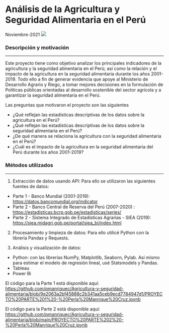 # Análisis de la Agricultura y Seguridad Alimentaria en el Perú 
Noviembre-2021
![](https://portal.andina.pe/EDPfotografia3/Thumbnail/2021/03/05/000754579W.jpg)
### Descripción y motivación
------------
Este proyecto tiene como objetivo analizar los principales indicadores de la agricultura y la seguridad alimentaria en el Perú; así como la relación y el impacto de la agricultura en la seguridad alimentaria durante los años 2001-2019. Todo ello a fin de generar evidencia que apoye al Ministerio de Desarrollo Agrario y Riego, a tomar mejores decisiones en la formulación de Políticas públicas orientadas al desarrollo sostenible del sector agrícola y a garantizar la seguridad alimentaria en el Perú.

Las preguntas que motivaron el proyecto son las siguientes
- ¿Qué reflejan las estadísticas descriptivas de los datos sobre la agricultura en el Perú?
- ¿Qué reflejan las estadísticas descriptivas de los datos sobre la seguridad alimentaria en el Perú?
- ¿De qué manera se relaciona la agricultura con la seguridad alimentaria en el Perú?
- ¿Cuál es el impacto de la agricultura en la seguridad alimentaria del Perú durante los años 2001-2019?

### Métodos utilizados
------------
1. Extracción de datos usando API:
Para ello se utilizaron las siguientes fuentes de datos:
- Parte 1 - Banco Mundial (2001-2019): https://datos.bancomundial.org/indicator
- Parte 2 - Banco Central de Reserva del Perú (2007-2020) : https://estadisticas.bcrp.gob.pe/estadisticas/series/
- Parte 2 - Sistema Integrado de Estadísticas Agrarias - SIEA (2019): https://siea.midagri.gob.pe/portal/siea_bi/index.html
 
2. Procesamiento y limpieza de datos:
Para ello utilicé Python con la librería Pandas y Requests.

3. Análisis y visualización de datos:
- Python: con las librerías NumPy, Matplotlib, Seaborn, Pylab. Así mismo para estimar el modelo de regresión lineal, usé Statsmodels y Pandas.
- Tableau
- Power Bi

El código para la Parte 1 está disponible aquí: https://github.com/pmanriquec/Agricultura-y-seguridad-alimentaria/blob/9e2063a2bf45888c2b341aa5ceb9ecd7784947d1/PROYECTO%20PARTE%201%20-%20Perla%20Manrique%20Cruz.ipynb

El código para la Parte 2 está disponible aquí: https://github.com/pmanriquec/Agricultura-y-seguridad-alimentaria/blob/main/PROYECTO%20PARTE%202%20-%20Perla%20Manrique%20Cruz.ipynb
